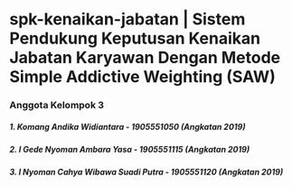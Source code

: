 # spk-kenaikan-jabatan | Sistem Pendukung Keputusan Kenaikan Jabatan Karyawan Dengan Metode Simple Addictive Weighting (SAW)
### Anggota Kelompok 3
##### 1. Komang Andika Widiantara - 1905551050 (Angkatan 2019)
##### 2. I Gede Nyoman Ambara Yasa - 1905551115 (Angkatan 2019)
##### 3. I Nyoman Cahya Wibawa Suadi Putra - 1905551120 (Angkatan 2019)
